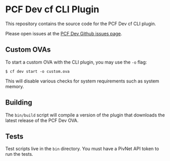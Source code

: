 # PCF Dev cf CLI Plugin

This repository contains the source code for the PCF Dev cf CLI plugin.

Please open issues at the [PCF Dev Github issues page](https://github.com/pivotal-cf/pcfdev/issues).

## Custom OVAs

To start a custom OVA with the CLI plugin, you may use the `-o` flag:
```
$ cf dev start -o custom.ova
```
This will disable various checks for system requirements such as system memory.

## Building

The `bin/build` script will compile a version of the plugin that downloads the latest release of the PCF Dev OVA.

## Tests

Test scripts live in the `bin` directory. You must have a PivNet API token to run the tests.
